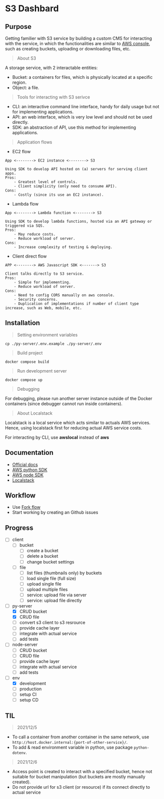 # S3 Dashbard

## Purpose

Getting familier with S3 service by building a custom CMS for interacting with the service,
in which the functionalities are similar to [AWS console](https://aws.amazon.com/console/), such as creating buckets, uploading or downloading files, etc.

> About S3

A storage service, with 2 interactable entities:
- Bucket: a containers for files, which is physically located at a specific region.
- Object: a file.

> Tools for interacting with S3 serivce
- CLI: an interactive command line interface, handy for daily usage but not for implementing applications.
- API: an web interface, which is very low level and should not be used directly.
- SDK: an abstraction of API, use this method for implementing applications.

> Application flows
- EC2 flow
```
App <--------> EC2 instance <--------> S3

Using SDK to develop API hosted on (a) servers for serving client apps.
Pros:
    - Greatest level of controls.
    - Client simplicity (only need to consume API).
Cons:
    - Costly (since its use an EC2 instance).
```

- Lambda flow
```
App <--------> Lambda function <--------> S3

Using SDK to develop lambda functions, hosted via an API gateway or triggered via SQS.
Pros:
    - May reduce costs.
    - Reduce workload of server.
Cons:
    - Increase complexity of testing & deploying.
```

- Client direct flow
```
APP <--------> AWS Javascript SDK <-------> S3

Client talks directly to S3 service.
Pros:
    - Simple for implementing.
    - Reduce workload of server.
Cons:
    - Need to config CORS manually on aws console.
    - Security concerns.
    - Duplication of implementations if number of client type increase, such as Web, mobile, etc.
```
## Installation

> Setting environment variables

```
cp ./py-server/.env.example ./py-server/.env
```

> Build project

```
docker compose build
```

> Run development server

```
docker compose up
```

> Debugging

For debugging, please run another server instance outside of the Docker containers (since debugger cannot run inside containers).

> About Localstack

Localstack is a local service which acts similar to actuals AWS services. Hence, using localstack first for reducing actual AWS service costs.

For interacting by CLI, use **awslocal** instead of **aws**

## Documentation

- [Official docs](https://docs.aws.amazon.com/AmazonS3/latest/userguide/Welcome.html)
- [AWS python SDK](https://boto3.amazonaws.com/v1/documentation/api/latest/reference/services/s3.html)
- [AWS node SDK](https://docs.aws.amazon.com/AWSJavaScriptSDK/latest/AWS/S3.html)
- [Localstack](https://docs.aws.amazon.com/AWSJavaScriptSDK/latest/AWS/S3.html)


## Workflow

- Use [Fork flow](https://gist.github.com/Chaser324/ce0505fbed06b947d962)
- Start working by creating an Github issues

## Progress

- [ ] client
  - [ ] bucket
    - [ ] create a bucket
    - [ ] delete a bucket
    - [ ] change bucket settings
  - [ ] file
    - [ ] list files (thumbnails only) by buckets
    - [ ] load single file (full size)
    - [ ] upload single file
    - [ ] upload multiple files
    - [ ] service: upload file via server
    - [ ] service: upload file directly
- [ ] py-server
  - [x] CRUD bucket
  - [x] CRUD file
  - [ ] convert s3 client to s3 resrource
  - [ ] provide cache layer
  - [ ] integrate with actual service
  - [ ] add tests
- [ ] node-server
  - [ ] CRUD bucket
  - [ ] CRUD file
  - [ ] provide cache layer
  - [ ] integrate with actual service
  - [ ] add tests
- [ ] env
  - [x] development
  - [ ] production
  - [ ] setup CI
  - [ ] setup CD

## TIL

> 2021/12/5

- To call a container from another container in the same network, use `http://host.docker.internal:{port-of-other-service}/`.
- To add & read environment variable in python, use package `python-dotenv`.

> 2021/12/6

- Access point is created to interact with a specified bucket, hence not suitable for bucket manipulation (but buckets are mostly manually created).
- Do not provide url for s3 client (or resource) if its connect directly to actual service  

